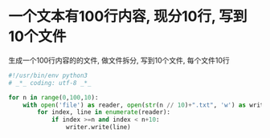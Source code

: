 # 一个文本有100行内容, 现分10行, 写到10个文件

生成一个100行内容的的文件, 做文件拆分, 写到10个文件, 每个文件10行

```Python
#!/usr/bin/env python3
# _*_ coding: utf-8 _*_

for n in range(0,100,10):
    with open('file') as reader, open(str(n // 10)+".txt", 'w') as writer:
        for index, line in enumerate(reader):
            if index >=n and index < n+10:
                writer.write(line)
```
